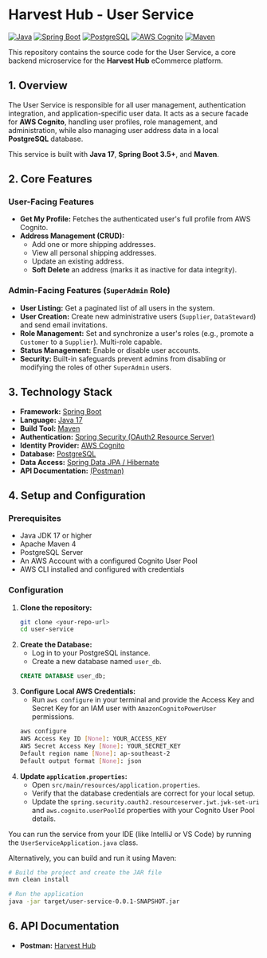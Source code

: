 # Harvest Hub - User Service

[![Java](https://img.shields.io/badge/Java-17-orange.svg?logo=openjdk)](https://openjdk.java.net/) [![Spring Boot](https://img.shields.io/badge/Spring_Boot-3.5+-6DB33F.svg?logo=spring)](https://spring.io/projects/spring-boot) [![PostgreSQL](https://img.shields.io/badge/PostgreSQL-16-336791.svg?logo=postgresql)](https://www.postgresql.org/) [![AWS Cognito](https://img.shields.io/badge/AWS_Cognito-Cognito-FF9900.svg?logo=amazon-aws)](https://aws.amazon.com/cognito/) [![Maven](https://img.shields.io/badge/Maven-4-C71A36.svg?logo=apache-maven)](https://maven.apache.org/)

This repository contains the source code for the User Service, a core backend microservice for the **Harvest Hub** eCommerce platform.

## 1. Overview

The User Service is responsible for all user management, authentication integration, and application-specific user data. It acts as a secure facade for **AWS Cognito**, handling user profiles, role management, and administration, while also managing user address data in a local **PostgreSQL** database.

This service is built with **Java 17**, **Spring Boot 3.5+**, and **Maven**.

## 2. Core Features

### User-Facing Features
- **Get My Profile:** Fetches the authenticated user's full profile from AWS Cognito.
- **Address Management (CRUD):**
  - Add one or more shipping addresses.
  - View all personal shipping addresses.
  - Update an existing address.
  - **Soft Delete** an address (marks it as inactive for data integrity).

### Admin-Facing Features (`SuperAdmin` Role)
- **User Listing:** Get a paginated list of all users in the system.
- **User Creation:** Create new administrative users (`Supplier`, `DataSteward`) and send email invitations.
- **Role Management:** Set and synchronize a user's roles (e.g., promote a `Customer` to a `Supplier`). Multi-role capable.
- **Status Management:** Enable or disable user accounts.
- **Security:** Built-in safeguards prevent admins from disabling or modifying the roles of other `SuperAdmin` users.

## 3. Technology Stack

- **Framework:** [Spring Boot](https://spring.io/projects/spring-boot)
- **Language:** [Java 17](https://www.oracle.com/java/)
- **Build Tool:** [Maven](https://maven.apache.org/)
- **Authentication:** [Spring Security (OAuth2 Resource Server)](https://spring.io/projects/spring-security)
- **Identity Provider:** [AWS Cognito](https://aws.amazon.com/cognito/)
- **Database:** [PostgreSQL](https://www.postgresql.org/)
- **Data Access:** [Spring Data JPA / Hibernate](https://spring.io/projects/spring-data-jpa)
- **API Documentation:** [(Postman)](https://www.postman.com/)

## 4. Setup and Configuration

### Prerequisites
- Java JDK 17 or higher
- Apache Maven 4
- PostgreSQL Server
- An AWS Account with a configured Cognito User Pool
- AWS CLI installed and configured with credentials

### Configuration
1.  **Clone the repository:**
    ```bash
    git clone <your-repo-url>
    cd user-service
    ```
2.  **Create the Database:**
    - Log in to your PostgreSQL instance.
    - Create a new database named `user_db`.
    ```sql
    CREATE DATABASE user_db;
    ```
3.  **Configure Local AWS Credentials:**
    - Run `aws configure` in your terminal and provide the Access Key and Secret Key for an IAM user with `AmazonCognitoPowerUser` permissions.
    ```bash
    aws configure
    AWS Access Key ID [None]: YOUR_ACCESS_KEY
    AWS Secret Access Key [None]: YOUR_SECRET_KEY
    Default region name [None]: ap-southeast-2
    Default output format [None]: json
    ```
4.  **Update `application.properties`:**
    - Open `src/main/resources/application.properties`.
    - Verify that the database credentials are correct for your local setup.
    - Update the `spring.security.oauth2.resourceserver.jwt.jwk-set-uri` and `aws.cognito.userPoolId` properties with your Cognito User Pool details.



You can run the service from your IDE (like IntelliJ or VS Code) by running the `UserServiceApplication.java` class.

Alternatively, you can build and run it using Maven:

```bash
# Build the project and create the JAR file
mvn clean install
```

 ```bash
# Run the application
java -jar target/user-service-0.0.1-SNAPSHOT.jar
```
## 6. API Documentation

- **Postman:** [Harvest Hub](https://www.postman.com/xd5555-3122/workspace/harvest-hub-apis)

